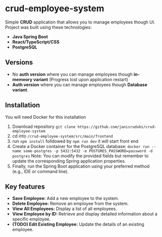 # crud-employee-system
Simple **CRUD** application that allows you to manage employees though UI.
Project was built using these technologies:
+ **Java Spring Boot**
+ **React/TypeScript/CSS**
+ **PostgreSQL**
## Versions
+ No **auth version** where you can manage employees though **in-memeory variant** (Progress lost upon application restart)
+ **Auth version** where you can manage employees though **Database variant**.
## Installation
You will need Docker for this installation 
1. Download repository `git clone https://github.com/janisruduks/crud-employee-system`
2. cd into `/crud-employee-system/src/main/frontend`
3. run `npm install` folldowed by `npm run dev` it will start front end
5. Create a Docker container for the PostgreSQL database: `docker run --name some-postgres -p 5432:5432 -e POSTGRES_PASSWORD=password -d postgres` Note: You can modify the provided fields but remember to update the corresponding Spring application properties.
6. Finally, run the Spring Boot application using your preferred method (e.g., IDE or command line).
## Key features
- **Save Employee:** Add a new employee to the system.
- **Delete Employee:** Remove an employee from the system.
- **View All Employees:** Display a list of all employees.
- **View Employee by ID:** Retrieve and display detailed information about a specific employee.
- **(TODO) Edit Existing Employee:** Update the details of an existing employee.
